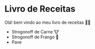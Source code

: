 # Livro de Receitas

Olá! bem vindo ao meu livro de receitas :man_cook:

- Strogonoff de Carne :cow:
- Strogonoff de Frango :chicken:
- Pave
